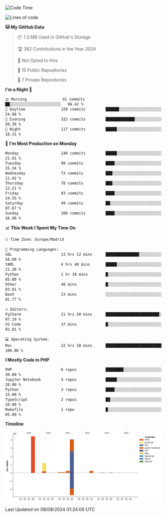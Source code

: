 <!--START_SECTION:waka-->
![Code Time](http://img.shields.io/badge/Code%20Time-299%20hrs%2032%20mins-blue)

![Lines of code](https://img.shields.io/badge/From%20Hello%20World%20I%27ve%20Written-10.3%20million%20lines%20of%20code-blue)

**🐱 My GitHub Data** 

> 📦 1.3 MB Used in GitHub's Storage 
 > 
> 🏆 382 Contributions in the Year 2024
 > 
> 🚫 Not Opted to Hire
 > 
> 📜 15 Public Repositories 
 > 
> 🔑 7 Private Repositories 
 > 
**I'm a Night 🦉** 

```text
🌞 Morning                41 commits          ██░░░░░░░░░░░░░░░░░░░░░░░   06.42 % 
🌆 Daytime                159 commits         ██████░░░░░░░░░░░░░░░░░░░   24.88 % 
🌃 Evening                322 commits         █████████████░░░░░░░░░░░░   50.39 % 
🌙 Night                  117 commits         █████░░░░░░░░░░░░░░░░░░░░   18.31 % 
```
📅 **I'm Most Productive on Monday** 

```text
Monday                   140 commits         █████░░░░░░░░░░░░░░░░░░░░   21.91 % 
Tuesday                  98 commits          ████░░░░░░░░░░░░░░░░░░░░░   15.34 % 
Wednesday                73 commits          ███░░░░░░░░░░░░░░░░░░░░░░   11.42 % 
Thursday                 78 commits          ███░░░░░░░░░░░░░░░░░░░░░░   12.21 % 
Friday                   93 commits          ████░░░░░░░░░░░░░░░░░░░░░   14.55 % 
Saturday                 49 commits          ██░░░░░░░░░░░░░░░░░░░░░░░   07.67 % 
Sunday                   108 commits         ████░░░░░░░░░░░░░░░░░░░░░   16.90 % 
```


📊 **This Week I Spent My Time On** 

```text
🕑︎ Time Zone: Europe/Madrid

💬 Programming Languages: 
SQL                      13 hrs 12 mins      ███████████████░░░░░░░░░░   58.80 % 
YAML                     4 hrs 48 mins       █████░░░░░░░░░░░░░░░░░░░░   21.38 % 
Python                   1 hr 18 mins        █░░░░░░░░░░░░░░░░░░░░░░░░   05.80 % 
Other                    40 mins             █░░░░░░░░░░░░░░░░░░░░░░░░   03.01 % 
Bash                     23 mins             ░░░░░░░░░░░░░░░░░░░░░░░░░   01.77 % 

🔥 Editors: 
PyCharm                  21 hrs 50 mins      ████████████████████████░   97.19 % 
VS Code                  37 mins             █░░░░░░░░░░░░░░░░░░░░░░░░   02.81 % 

💻 Operating System: 
Mac                      22 hrs 28 mins      █████████████████████████   100.00 % 
```

**I Mostly Code in PHP** 

```text
PHP                      6 repos             ████████░░░░░░░░░░░░░░░░░   30.00 % 
Jupyter Notebook         4 repos             █████░░░░░░░░░░░░░░░░░░░░   20.00 % 
Python                   3 repos             ████░░░░░░░░░░░░░░░░░░░░░   15.00 % 
TypeScript               2 repos             ██░░░░░░░░░░░░░░░░░░░░░░░   10.00 % 
Makefile                 1 repo              █░░░░░░░░░░░░░░░░░░░░░░░░   05.00 % 
```



**Timeline**

![Lines of Code chart](https://raw.githubusercontent.com/danisoronellas/danisoronellas/main/assets/bar_graph.png)


 Last Updated on 08/08/2024 01:24:00 UTC
<!--END_SECTION:waka-->
